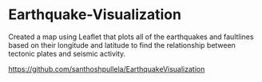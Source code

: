 # Earthquake-Visualization

Created a map using Leaflet that plots all of the earthquakes and faultlines based on their longitude and latitude to find the relationship between tectonic plates and seismic activity.

https://github.com/santhoshpullela/EarthquakeVisualization






